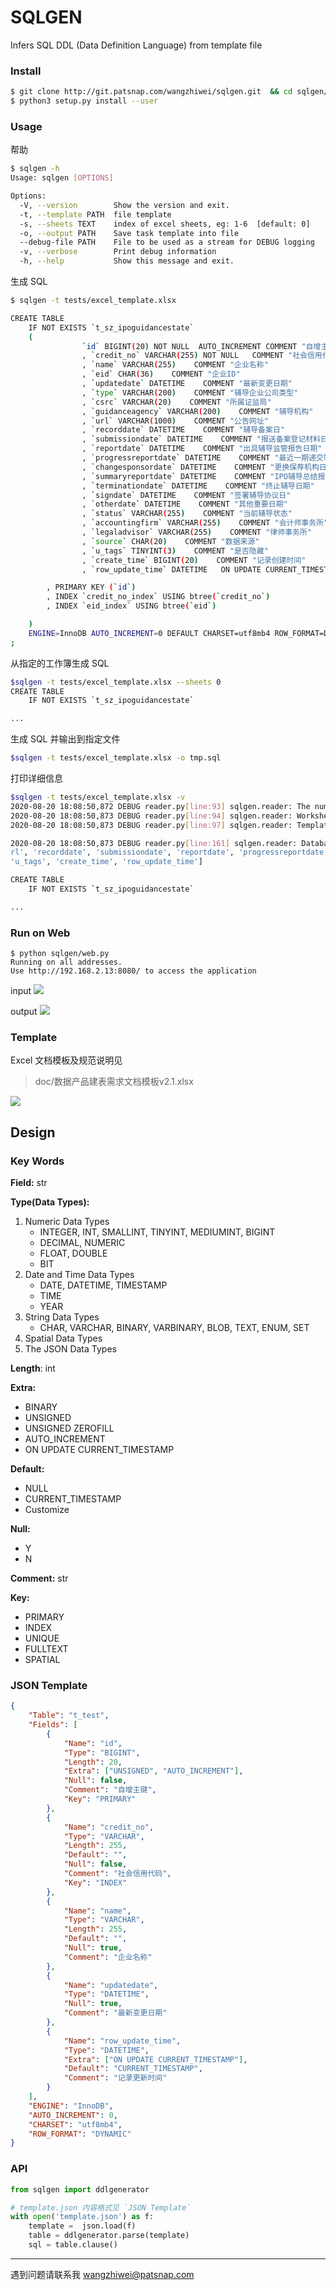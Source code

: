 # SQLGEN

Infers SQL DDL (Data Definition Language) from template file

### Install

```bash
$ git clone http://git.patsnap.com/wangzhiwei/sqlgen.git  && cd sqlgen/
$ python3 setup.py install --user
```

### Usage

帮助
```bash
$ sqlgen -h
Usage: sqlgen [OPTIONS]

Options:
  -V, --version        Show the version and exit.
  -t, --template PATH  file template
  -s, --sheets TEXT    index of excel sheets, eg: 1-6  [default: 0]
  -o, --output PATH    Save task template into file
  --debug-file PATH    File to be used as a stream for DEBUG logging
  -v, --verbose        Print debug information
  -h, --help           Show this message and exit.

```

生成 SQL
```bash
$ sqlgen -t tests/excel_template.xlsx

CREATE TABLE
    IF NOT EXISTS `t_sz_ipoguidancestate`
    (
                `id` BIGINT(20) NOT NULL  AUTO_INCREMENT COMMENT "自增主键"
                , `credit_no` VARCHAR(255) NOT NULL   COMMENT "社会信用代码"
                , `name` VARCHAR(255)    COMMENT "企业名称"
                , `eid` CHAR(36)    COMMENT "企业ID"
                , `updatedate` DATETIME    COMMENT "最新变更日期"
                , `type` VARCHAR(200)    COMMENT "辅导企业公司类型"
                , `csrc` VARCHAR(20)    COMMENT "所属证监局"
                , `guidanceagency` VARCHAR(200)    COMMENT "辅导机构"
                , `url` VARCHAR(1000)    COMMENT "公告网址"
                , `recorddate` DATETIME    COMMENT "辅导备案日"
                , `submissiondate` DATETIME    COMMENT "报送备案登记材料日"
                , `reportdate` DATETIME    COMMENT "出具辅导监管报告日期"
                , `progressreportdate` DATETIME    COMMENT "最近一期递交辅导进展报告日期"
                , `changesponsordate` DATETIME    COMMENT "更换保荐机构日"
                , `summaryreportdate` DATETIME    COMMENT "IPO辅导总结报告日期"
                , `terminationdate` DATETIME    COMMENT "终止辅导日期"
                , `signdate` DATETIME    COMMENT "签署辅导协议日"
                , `otherdate` DATETIME    COMMENT "其他重要日期"
                , `status` VARCHAR(255)    COMMENT "当前辅导状态"
                , `accountingfirm` VARCHAR(255)    COMMENT "会计师事务所"
                , `legaladvisor` VARCHAR(255)    COMMENT "律师事务所"
                , `source` CHAR(20)    COMMENT "数据来源"
                , `u_tags` TINYINT(3)    COMMENT "是否隐藏"
                , `create_time` BIGINT(20)    COMMENT "记录创建时间"
                , `row_update_time` DATETIME   ON UPDATE CURRENT_TIMESTAMP COMMENT "记录更新时间"

        , PRIMARY KEY (`id`)
        , INDEX `credit_no_index` USING btree(`credit_no`)
        , INDEX `eid_index` USING btree(`eid`)

    )
    ENGINE=InnoDB AUTO_INCREMENT=0 DEFAULT CHARSET=utf8mb4 ROW_FORMAT=DYNAMIC
;
```

从指定的工作簿生成 SQL
```bash
$sqlgen -t tests/excel_template.xlsx --sheets 0
CREATE TABLE
    IF NOT EXISTS `t_sz_ipoguidancestate`

...
```

生成 SQL 并输出到指定文件
```bash
$sqlgen -t tests/excel_template.xlsx -o tmp.sql
```

打印详细信息
```bash
$sqlgen -t tests/excel_template.xlsx -v
2020-08-20 18:08:50,872 DEBUG reader.py[line:93] sqlgen.reader: The number of worksheets is 1
2020-08-20 18:08:50,873 DEBUG reader.py[line:94] sqlgen.reader: Worksheet name(s): ['Template']
2020-08-20 18:08:50,873 DEBUG reader.py[line:97] sqlgen.reader: Template rows: 37 columns: 16

2020-08-20 18:08:50,873 DEBUG reader.py[line:161] sqlgen.reader: Database: db_finance   Table: t_sz_ipoguidancestate    Fields: ['id', 'credit_no', 'name', 'eid', 'updatedate', 'type', 'csrc', 'guidanceagency', 'u
rl', 'recorddate', 'submissiondate', 'reportdate', 'progressreportdate', 'changesponsordate', 'summaryreportdate', 'terminationdate', 'signdate', 'otherdate', 'status', 'accountingfirm', 'legaladvisor', 'source',
'u_tags', 'create_time', 'row_update_time']

CREATE TABLE
    IF NOT EXISTS `t_sz_ipoguidancestate`

...
```

### Run on Web

```shell
$ python sqlgen/web.py
Running on all addresses.
Use http://192.168.2.13:8080/ to access the application

```
input
![](./doc/run_on_web_input.png)

output
![](./doc/run_on_web_output.png)


### Template

Excel 文档模板及规范说明见

> doc/数据产品建表需求文档模板v2.1.xlsx

![](./doc/template.png)

## Design

### Key Words

**Field:** str

**Type(Data Types):**

1. Numeric Data Types
   * INTEGER, INT, SMALLINT, TINYINT, MEDIUMINT, BIGINT
   * DECIMAL, NUMERIC
   * FLOAT, DOUBLE
   * BIT
2. Date and Time Data Types
   * DATE, DATETIME, TIMESTAMP
   * TIME
   * YEAR
3. String Data Types
   * CHAR, VARCHAR, BINARY, VARBINARY, BLOB, TEXT, ENUM, SET
4. Spatial Data Types
5. The JSON Data Types

**Length**: int

**Extra:**

- BINARY
- UNSIGNED
- UNSIGNED ZEROFILL
- AUTO_INCREMENT
- ON UPDATE CURRENT_TIMESTAMP

**Default:**

- NULL
- CURRENT_TIMESTAMP
- Customize

**Null:**

- Y
- N

**Comment:** str

**Key:**

- PRIMARY
- INDEX
- UNIQUE
- FULLTEXT
- SPATIAL

### JSON Template

```json
{
    "Table": "t_test",
    "Fields": [
        {
            "Name": "id",
            "Type": "BIGINT",
            "Length": 20,
            "Extra": ["UNSIGNED", "AUTO_INCREMENT"],
            "Null": false,
            "Comment": "自增主键",
            "Key": "PRIMARY"
        },
        {
            "Name": "credit_no",
            "Type": "VARCHAR",
            "Length": 255,
            "Default": "",
            "Null": false,
            "Comment": "社会信用代码",
            "Key": "INDEX"
        },
        {
            "Name": "name",
            "Type": "VARCHAR",
            "Length": 255,
            "Default": "",
            "Null": true,
            "Comment": "企业名称"
        },
        {
            "Name": "updatedate",
            "Type": "DATETIME",
            "Null": true,
            "Comment": "最新变更日期"
        },
        {
            "Name": "row_update_time",
            "Type": "DATETIME",
            "Extra": ["ON UPDATE CURRENT_TIMESTAMP"],
            "Default": "CURRENT_TIMESTAMP",
            "Comment": "记录更新时间"
        }
    ],
    "ENGINE": "InnoDB",
    "AUTO_INCREMENT": 0,
    "CHARSET": "utf8mb4",
    "ROW_FORMAT": "DYNAMIC"
}
```

### API

```python
from sqlgen import ddlgenerator

# template.json 内容格式见 `JSON Template`
with open('template.json') as f:
    template =  json.load(f)
    table = ddlgenerator.parse(template)
    sql = table.clause()

```

---
遇到问题请联系我 wangzhiwei@patsnap.com
